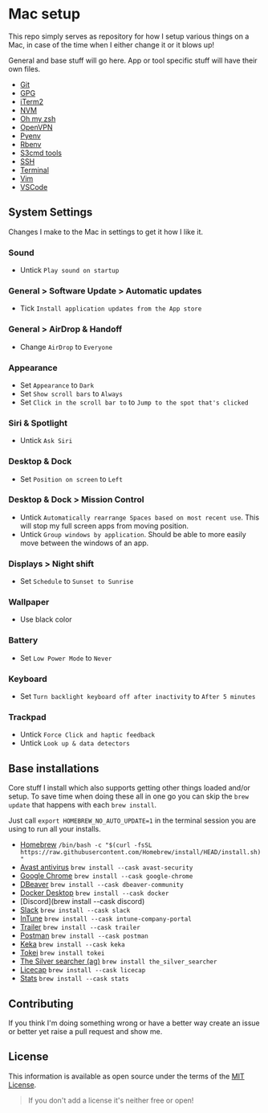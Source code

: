 # Mac setup

This repo simply serves as repository for how I setup various things on a Mac, in case of the time when I either change it or it blows up!

General and base stuff will go here. App or tool specific stuff will have their own files.

- [Git](git.md)
- [GPG](gpg.md)
- [iTerm2](iterm2.md)
- [NVM](nvm.md)
- [Oh my zsh](ohmyzsh.md)
- [OpenVPN](openvpn.md)
- [Pyenv](pyenv.md)
- [Rbenv](rbenv.md)
- [S3cmd tools](s3cmdtools.md)
- [SSH](ssh.md)
- [Terminal](terminal.md)
- [Vim](vim.md)
- [VSCode](vscode.md)

## System Settings

Changes I make to the Mac in settings to get it how I like it.

### Sound

- Untick `Play sound on startup`

### General > Software Update > Automatic updates

- Tick `Install application updates from the App store`

### General > AirDrop & Handoff

- Change `AirDrop` to `Everyone`

### Appearance

- Set `Appearance` to `Dark`
- Set `Show scroll bars` to `Always`
- Set `Click in the scroll bar to` to `Jump to the spot that's clicked`

### Siri & Spotlight

- Untick `Ask Siri`

### Desktop & Dock

- Set `Position on screen` to `Left`

### Desktop & Dock > Mission Control

- Untick `Automatically rearrange Spaces based on most recent use`. This will stop my full screen apps from moving position.
- Untick `Group windows by application`. Should be able to more easily move between the windows of an app.

### Displays > Night shift

- Set `Schedule` to `Sunset to Sunrise`

### Wallpaper

- Use black color

### Battery

- Set `Low Power Mode` to `Never`

### Keyboard

- Set `Turn backlight keyboard off after inactivity` to `After 5 minutes`

### Trackpad

- Untick `Force Click and haptic feedback`
- Untick `Look up & data detectors`

## Base installations

Core stuff I install which also supports getting other things loaded and/or setup. To save time when doing these all in one go you can skip the `brew update` that happens with each `brew install`.

Just call `export HOMEBREW_NO_AUTO_UPDATE=1` in the terminal session you are using to run all your installs.

- [Homebrew](https://brew.sh/) `/bin/bash -c "$(curl -fsSL https://raw.githubusercontent.com/Homebrew/install/HEAD/install.sh)"`
- [Avast antivirus](https://www.avast.com/en-gb/index#mac) `brew install --cask avast-security`
- [Google Chrome](https://www.google.com/chrome/index.html) `brew install --cask google-chrome`
- [DBeaver](https://dbeaver.io/) `brew install --cask dbeaver-community`
- [Docker Desktop](https://www.docker.com/products/docker-desktop/) `brew install --cask docker`
- [Discord](brew install --cask discord)
- [Slack](https://slack.com/downloads/osx) `brew install --cask slack`
- [InTune](https://learn.microsoft.com/en-us/mem/intune/user-help/enroll-your-device-in-intune-macos-cp) `brew install --cask intune-company-portal`
- [Trailer](https://github.com/ptsochantaris/trailer) `brew install --cask trailer`
- [Postman](https://www.postman.com/) `brew install --cask postman`
- [Keka](https://www.keka.io/en/) `brew install --cask keka`
- [Tokei](https://github.com/XAMPPRocky/tokei/) `brew install tokei`
- [The Silver searcher (ag)](https://github.com/ggreer/the_silver_searcher) `brew install the_silver_searcher`
- [Licecap](https://www.cockos.com/licecap/) `brew install --cask licecap`
- [Stats](https://github.com/exelban/stats) `brew install --cask stats`

## Contributing

If you think I'm doing something wrong or have a better way create an issue or better yet raise a pull request and show me.

## License

This information is available as open source under the terms of the [MIT License](http://opensource.org/licenses/MIT).

> If you don't add a license it's neither free or open!
